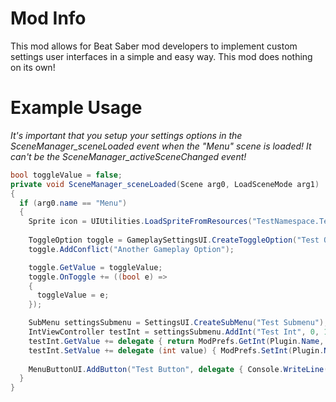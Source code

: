 # Mod Info
This mod allows for Beat Saber mod developers to implement custom settings user interfaces in a simple and easy way. This mod does nothing on its own!

# Example Usage
*It's important that you setup your settings options in the SceneManager_sceneLoaded event when the "Menu" scene is loaded! It can't be the SceneManager_activeSceneChanged event!*

```cs
bool toggleValue = false;
private void SceneManager_sceneLoaded(Scene arg0, LoadSceneMode arg1) 
{
  if (arg0.name == "Menu")
  {
    Sprite icon = UIUtilities.LoadSpriteFromResources("TestNamespace.TestFolderName.TestImageName.png");
  
    ToggleOption toggle = GameplaySettingsUI.CreateToggleOption("Test Option", "This is a short description of the option, which will be displayed as a tooltip when you hover over it", icon);
    toggle.AddConflict("Another Gameplay Option");

    toggle.GetValue = toggleValue;
    toggle.OnToggle += ((bool e) =>
    {
      toggleValue = e;
    });

    SubMenu settingsSubmenu = SettingsUI.CreateSubMenu("Test Submenu");
    IntViewController testInt = settingsSubmenu.AddInt("Test Int", 0, 100, 1);
    testInt.GetValue += delegate { return ModPrefs.GetInt(Plugin.Name, "Test Int", 0, true); };
    testInt.SetValue += delegate (int value) { ModPrefs.SetInt(Plugin.Name, "Test Int", value); };
    
    MenuButtonUI.AddButton("Test Button", delegate { Console.WriteLine("Pushed test button!"); });
  }
}
```
